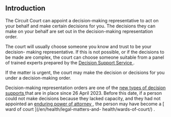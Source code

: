 ##  Introduction

The Circuit Court can appoint a decision-making representative to act on your
behalf and make certain decisions for you. The decisions they can make on your
behalf are set out in the decision-making representation order.

The court will usually choose someone you know and trust to be your decision-
making representative. If this is not possible, or if the decisions to be made
are complex, the court can choose someone suitable from a panel of trained
experts prepared by the [ Decision Support Service
](https://decisionsupportservice.ie/) .

If the matter is urgent, the court may make the decision or decisions for you
under a decision-making order.

Decision-making representation orders are one of the [ new types of decision
supports ](/en/health/legal-matters-and-health/assisted-decision-making-act/)
that are in place since 26 April 2023. Before this date, if a person could not
make decisions because they lacked capacity, and they had not appointed an [
enduring power of attorney ](/en/death/before-a-death/power-of-attorney/) ,
the person may have become a [ ward of court ](/en/health/legal-matters-and-
health/wards-of-court/) .

